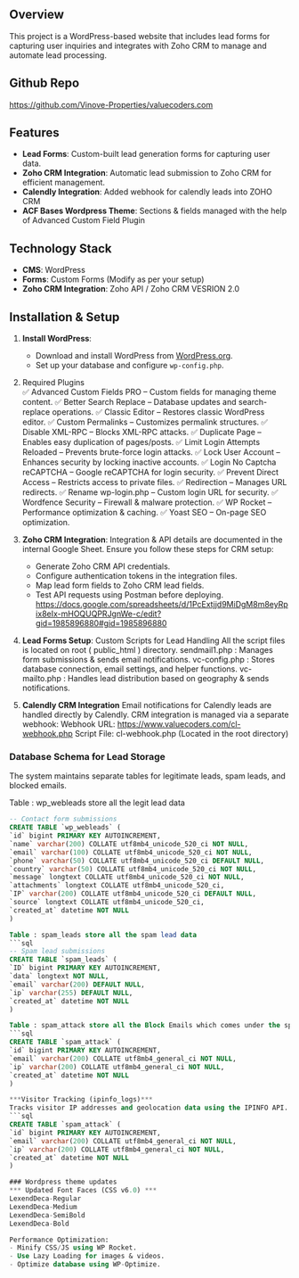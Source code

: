 ## Overview
This project is a WordPress-based website that includes lead forms for capturing user inquiries and integrates with Zoho CRM to manage and automate lead processing.

## Github Repo
https://github.com/Vinove-Properties/valuecoders.com

## Features
- **Lead Forms**: Custom-built lead generation forms for capturing user data.
- **Zoho CRM Integration**: Automatic lead submission to Zoho CRM for efficient management.
- **Calendly Integration**: Added webhook for calendly leads into ZOHO CRM
- **ACF Bases Wordpress Theme**: Sections & fields managed with the help of Advanced Custom Field Plugin

## Technology Stack
- **CMS**: WordPress
- **Forms**: Custom Forms (Modify as per your setup)
- **Zoho CRM Integration**: Zoho API / Zoho CRM VESRION 2.0

## Installation & Setup
1. **Install WordPress**:
   - Download and install WordPress from [WordPress.org](https://wordpress.org/).
   - Set up your database and configure `wp-config.php`.
2. Required Plugins   
   ✅ Advanced Custom Fields PRO – Custom fields for managing theme content.
   ✅ Better Search Replace – Database updates and search-replace operations.
   ✅ Classic Editor – Restores classic WordPress editor.
   ✅ Custom Permalinks – Customizes permalink structures.
   ✅ Disable XML-RPC – Blocks XML-RPC attacks.
   ✅ Duplicate Page – Enables easy duplication of pages/posts.
   ✅ Limit Login Attempts Reloaded – Prevents brute-force login attacks.
   ✅ Lock User Account – Enhances security by locking inactive accounts.
   ✅ Login No Captcha reCAPTCHA – Google reCAPTCHA for login security.
   ✅ Prevent Direct Access – Restricts access to private files.
   ✅ Redirection – Manages URL redirects.
   ✅ Rename wp-login.php – Custom login URL for security.
   ✅ Wordfence Security – Firewall & malware protection.
   ✅ WP Rocket – Performance optimization & caching.
   ✅ Yoast SEO – On-page SEO optimization.

3. **Zoho CRM Integration**:
   Integration & API details are documented in the internal Google Sheet. Ensure you follow these steps for CRM setup:
   - Generate Zoho CRM API credentials.
   - Configure authentication tokens in the integration files.
   - Map lead form fields to Zoho CRM lead fields.
   - Test API requests using Postman before deploying.
   https://docs.google.com/spreadsheets/d/1PcExtjjd9MiDgM8m8eyRpix8eIx-mHOQUQPRJgnWe-c/edit?gid=1985896880#gid=1985896880


4. **Lead Forms Setup**:
   Custom Scripts for Lead Handling
   All the script files is located on root ( public_html ) directory.
   sendmail1.php : Manages form submissions & sends email notifications.
   vc-config.php : Stores database connection, email settings, and helper functions.
   vc-mailto.php : Handles lead distribution based on geography & sends notifications.
   

5. **Calendly CRM Integration**
   Email notifications for Calendly leads are handled directly by Calendly.
   CRM integration is managed via a separate webhook:
   Webhook URL: https://www.valuecoders.com/cl-webhook.php
   Script File: cl-webhook.php (Located in the root directory)

### Database Schema for Lead Storage
   The system maintains separate tables for legitimate leads, spam leads, and blocked emails.

   Table : wp_webleads store all the legit lead data
   ```sql
   -- Contact form submissions
   CREATE TABLE `wp_webleads` (
   `id` bigint PRIMARY KEY AUTOINCREMENT,
   `name` varchar(200) COLLATE utf8mb4_unicode_520_ci NOT NULL,
   `email` varchar(100) COLLATE utf8mb4_unicode_520_ci NOT NULL,
   `phone` varchar(50) COLLATE utf8mb4_unicode_520_ci DEFAULT NULL,
   `country` varchar(50) COLLATE utf8mb4_unicode_520_ci NOT NULL,
   `message` longtext COLLATE utf8mb4_unicode_520_ci NOT NULL,
   `attachments` longtext COLLATE utf8mb4_unicode_520_ci,
   `IP` varchar(200) COLLATE utf8mb4_unicode_520_ci DEFAULT NULL,
   `source` longtext COLLATE utf8mb4_unicode_520_ci,
   `created_at` datetime NOT NULL
   )

   Table : spam_leads store all the spam lead data
   ```sql
   -- Spam lead submissions
   CREATE TABLE `spam_leads` (
   `ID` bigint PRIMARY KEY AUTOINCREMENT,
   `data` longtext NOT NULL,
   `email` varchar(200) DEFAULT NULL,
   `ip` varchar(255) DEFAULT NULL,
   `created_at` datetime NOT NULL
   )

   Table : spam_attack store all the Block Emails which comes under the spam email attack in 10 emails with same email & IP Address.
   ```sql
   CREATE TABLE `spam_attack` (
   `id` bigint PRIMARY KEY AUTOINCREMENT,
   `email` varchar(200) COLLATE utf8mb4_general_ci NOT NULL,
   `ip` varchar(200) COLLATE utf8mb4_general_ci NOT NULL,
   `created_at` datetime NOT NULL
   )

   ***Visitor Tracking (ipinfo_logs)***
   Tracks visitor IP addresses and geolocation data using the IPINFO API.
   ```sql
   CREATE TABLE `spam_attack` (
   `id` bigint PRIMARY KEY AUTOINCREMENT,
   `email` varchar(200) COLLATE utf8mb4_general_ci NOT NULL,
   `ip` varchar(200) COLLATE utf8mb4_general_ci NOT NULL,
   `created_at` datetime NOT NULL
   )

### Wordpress theme updates
*** Updated Font Faces (CSS v6.0) ***
LexendDeca-Regular
LexendDeca-Medium
LexendDeca-SemiBold
LexendDeca-Bold

Performance Optimization:
- Minify CSS/JS using WP Rocket.
- Use Lazy Loading for images & videos.
- Optimize database using WP-Optimize.